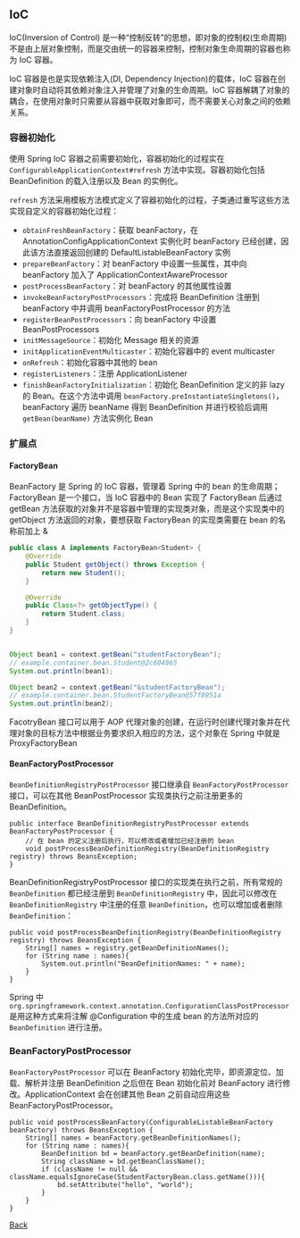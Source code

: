 ## IoC

IoC(Inversion of Control) 是一种“控制反转”的思想，即对象的控制权(生命周期)不是由上层对象控制，而是交由统一的容器来控制，控制对象生命周期的容器也称为 IoC 容器。

IoC 容器是也是实现依赖注入(DI, Dependency Injection)的载体，IoC 容器在创建对象时自动将其依赖对象注入并管理了对象的生命周期。IoC 容器解耦了对象的耦合，在使用对象时只需要从容器中获取对象即可，而不需要关心对象之间的依赖关系。


### 容器初始化

使用 Spring IoC 容器之前需要初始化，容器初始化的过程实在 `ConfigurableApplicationContext#refresh` 方法中实现。容器初始化包括 BeanDefinition 的载入注册以及 Bean 的实例化。

```refresh``` 方法采用模板方法模式定义了容器初始化的过程，子类通过重写这些方法实现自定义的容器初始化过程：


- ```obtainFreshBeanFactory```：获取 beanFactory，在 AnnotationConfigApplicationContext 实例化时 beanFactory 已经创建，因此该方法直接返回创建的 DefaultListableBeanFactory 实例
- ```prepareBeanFactory```：对 beanFactory 中设置一些属性，其中向 beanFactory 加入了 ApplicationContextAwareProcessor
- ```postProcessBeanFactory```：对 beanFactory 的其他属性设置
- ```invokeBeanFactoryPostProcessors```：完成将 BeanDefinition 注册到 beanFactory 中并调用 beanFactoryPostProcessor 的方法 
- ```registerBeanPostProcessors```：向 beanFactory 中设置 BeanPostProcessors
- ```initMessageSource```：初始化 Message 相关的资源
- ```initApplicationEventMulticaster```：初始化容器中的 event multicaster
- ```onRefresh```：初始化容器中其他的 bean
- ```registerListeners```：注册 ApplicationListener
- ```finishBeanFactoryInitialization```：初始化 BeanDefinition 定义的非 lazy 的 Bean。在这个方法中调用 ```beanFactory.preInstantiateSingletons()```，beanFactory 遍历 beanName 得到 BeanDefinition 并进行校验后调用 ```getBean(beanName)``` 方法实例化 Bean

### 扩展点


#### FactoryBean

BeanFactory 是 Spring 的 IoC 容器，管理着 Spring 中的 bean 的生命周期；FactoryBean 是一个接口，当 IoC 容器中的 Bean 实现了 FactoryBean 后通过 getBean 方法获取的对象并不是容器中管理的实现类对象，而是这个实现类中的 getObject 方法返回的对象，要想获取 FactoryBean 的实现类需要在 bean 的名称前加上 &

```java
public class A implements FactoryBean<Student> {
    @Override
    public Student getObject() throws Exception {
        return new Student();
    }

    @Override
    public Class<?> getObjectType() {
        return Student.class;
    }
}


Object bean1 = context.getBean("studentFactoryBean");
// example.container.bean.Student@2c604965
System.out.println(bean1);

Object bean2 = context.getBean("&studentFactoryBean");
// example.container.bean.StudentFactoryBean@57f8951a
System.out.println(bean2);
```
FacotryBean 接口可以用于 AOP 代理对象的创建，在运行时创建代理对象并在代理对象的目标方法中根据业务要求织入相应的方法，这个对象在 Spring 中就是 ProxyFactoryBean

#### BeanFactoryPostProcessor

`BeanDefinitionRegistryPostProcessor` 接口继承自 `BeanFactoryPostProcessor` 接口，可以在其他 BeanPostProcessor 实现类执行之前注册更多的 BeanDefinition。

```
public interface BeanDefinitionRegistryPostProcessor extends BeanFactoryPostProcessor {
    // 在 bean 的定义注册后执行，可以修改或者增加已经注册的 bean
    void postProcessBeanDefinitionRegistry(BeanDefinitionRegistry registry) throws BeansException;
}
```

BeanDefinitionRegistryPostProcessor 接口的实现类在执行之前，所有常规的 `BeanDefinition` 都已经注册到 `BeanDefinitionRegistry` 中，因此可以修改在 `BeanDefinitionRegistry` 中注册的任意 `BeanDefinition`，也可以增加或者删除 `BeanDefinition`：

```
public void postProcessBeanDefinitionRegistry(BeanDefinitionRegistry registry) throws BeansException {
    String[] names = registry.getBeanDefinitionNames();
    for (String name : names){
        System.out.println("BeanDefinitionNames: " + name);
    }
}
```

Spring 中 `org.springframework.context.annotation.ConfigurationClassPostProcessor` 是用这种方式来将注解 @Configuration 中的生成 bean 的方法所对应的 `BeanDefinition` 进行注册。

### BeanFactoryPostProcessor

`BeanFactoryPostProcessor` 可以在 BeanFactory 初始化完毕，即资源定位、加载、解析并注册 BeanDefinition 之后但在 Bean 初始化前对 BeanFactory 进行修改。ApplicationContext 会在创建其他 Bean 之前自动应用这些 BeanFactoryPostProcessor。

```
public void postProcessBeanFactory(ConfigurableListableBeanFactory beanFactory) throws BeansException {
    String[] names = beanFactory.getBeanDefinitionNames();
    for (String name : names){
        BeanDefinition bd = beanFactory.getBeanDefinition(name);
        String className = bd.getBeanClassName();
        if (className != null && className.equalsIgnoreCase(StudentFactoryBean.class.getName())){
            bd.setAttribute("hello", "world");
        }
    }
}
```


[Back](../../)